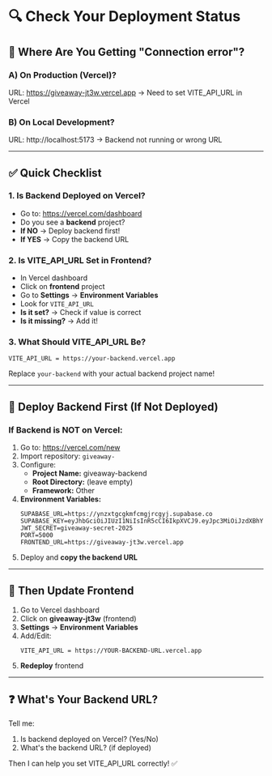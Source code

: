 # 🔍 Check Your Deployment Status

## 🎯 Where Are You Getting "Connection error"?

### A) On Production (Vercel)?
URL: https://giveaway-jt3w.vercel.app
→ Need to set VITE_API_URL in Vercel

### B) On Local Development?
URL: http://localhost:5173
→ Backend not running or wrong URL

---

## ✅ Quick Checklist

### 1. Is Backend Deployed on Vercel?
- Go to: https://vercel.com/dashboard
- Do you see a **backend** project?
- **If NO** → Deploy backend first!
- **If YES** → Copy the backend URL

### 2. Is VITE_API_URL Set in Frontend?
- In Vercel dashboard
- Click on **frontend** project
- Go to **Settings** → **Environment Variables**
- Look for `VITE_API_URL`
- **Is it set?** → Check if value is correct
- **Is it missing?** → Add it!

### 3. What Should VITE_API_URL Be?
```
VITE_API_URL = https://your-backend.vercel.app
```
Replace `your-backend` with your actual backend project name!

---

## 🚀 Deploy Backend First (If Not Deployed)

### If Backend is NOT on Vercel:

1. Go to: https://vercel.com/new
2. Import repository: `giveaway-`
3. Configure:
   - **Project Name:** giveaway-backend
   - **Root Directory:** (leave empty)
   - **Framework:** Other
4. **Environment Variables:**
   ```
   SUPABASE_URL=https://ynzxtgcgkmfcmgjrcgyj.supabase.co
   SUPABASE_KEY=eyJhbGciOiJIUzI1NiIsInR5cCI6IkpXVCJ9.eyJpc3MiOiJzdXBhYmFzZSIsInJlZiI6Inluenh0Z2Nna21mY21nanJjZ3lqIiwicm9sZSI6ImFub24iLCJpYXQiOjE3NjE0MjcwOTUsImV4cCI6MjA3NzAwMzA5NX0.bKjJeP8IyZOvl2QLM0MIZJCEFuzz4yWaLARd6OAd2RI
   JWT_SECRET=giveaway-secret-2025
   PORT=5000
   FRONTEND_URL=https://giveaway-jt3w.vercel.app
   ```
5. Deploy and **copy the backend URL**

---

## 🔧 Then Update Frontend

1. Go to Vercel dashboard
2. Click on **giveaway-jt3w** (frontend)
3. **Settings** → **Environment Variables**
4. Add/Edit:
   ```
   VITE_API_URL = https://YOUR-BACKEND-URL.vercel.app
   ```
5. **Redeploy** frontend

---

## ❓ What's Your Backend URL?

Tell me:
1. Is backend deployed on Vercel? (Yes/No)
2. What's the backend URL? (if deployed)

Then I can help you set VITE_API_URL correctly! ✅
